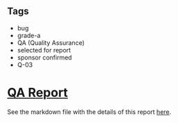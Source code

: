 ## Tags

- bug
- grade-a
- QA (Quality Assurance)
- selected for report
- sponsor confirmed
- Q-03

# [QA Report](https://github.com/code-423n4/2023-01-numoen-findings/issues/259) 

See the markdown file with the details of this report [here](https://github.com/code-423n4/2023-01-numoen-findings/blob/main/data/CodingNameKiki-Q.md).
